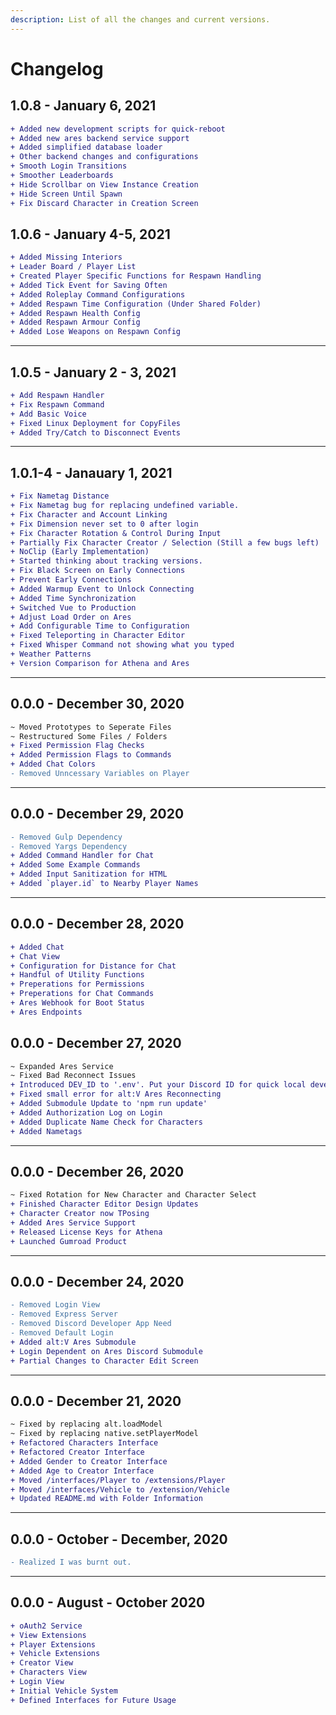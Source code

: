 ```yaml
---
description: List of all the changes and current versions.
---
```


# Changelog

## 1.0.8 - January 6, 2021

```diff
+ Added new development scripts for quick-reboot
+ Added new ares backend service support
+ Added simplified database loader
+ Other backend changes and configurations
+ Smooth Login Transitions
+ Smoother Leaderboards
+ Hide Scrollbar on View Instance Creation
+ Hide Screen Until Spawn
+ Fix Discard Character in Creation Screen
```

## 1.0.6 - January 4-5, 2021

```diff
+ Added Missing Interiors
+ Leader Board / Player List
+ Created Player Specific Functions for Respawn Handling
+ Added Tick Event for Saving Often
+ Added Roleplay Command Configurations
+ Added Respawn Time Configuration (Under Shared Folder)
+ Added Respawn Health Config
+ Added Respawn Armour Config
+ Added Lose Weapons on Respawn Config
```

---

## 1.0.5 - January 2 - 3, 2021

```diff
+ Add Respawn Handler
+ Fix Respawn Command
+ Add Basic Voice
+ Fixed Linux Deployment for CopyFiles
+ Added Try/Catch to Disconnect Events
```

---

## 1.0.1-4 - Janauary 1, 2021

```diff
+ Fix Nametag Distance
+ Fix Nametag bug for replacing undefined variable.
+ Fix Character and Account Linking
+ Fix Dimension never set to 0 after login
+ Fix Character Rotation & Control During Input
+ Partially Fix Character Creator / Selection (Still a few bugs left)
+ NoClip (Early Implementation)
+ Started thinking about tracking versions.
+ Fix Black Screen on Early Connections
+ Prevent Early Connections
+ Added Warmup Event to Unlock Connecting
+ Added Time Synchronization
+ Switched Vue to Production
+ Adjust Load Order on Ares
+ Add Configurable Time to Configuration
+ Fixed Teleporting in Character Editor
+ Fixed Whisper Command not showing what you typed
+ Weather Patterns
+ Version Comparison for Athena and Ares
```

---

## 0.0.0 - December 30, 2020

```diff
~ Moved Prototypes to Seperate Files
~ Restructured Some Files / Folders
+ Fixed Permission Flag Checks
+ Added Permission Flags to Commands
+ Added Chat Colors
- Removed Unncessary Variables on Player
```

---

## 0.0.0 - December 29, 2020

```diff
- Removed Gulp Dependency
- Removed Yargs Dependency
+ Added Command Handler for Chat
+ Added Some Example Commands
+ Added Input Sanitization for HTML
+ Added `player.id` to Nearby Player Names
```

---

## 0.0.0 - December 28, 2020

```diff
+ Added Chat
+ Chat View
+ Configuration for Distance for Chat
+ Handful of Utility Functions
+ Preperations for Permissions
+ Preperations for Chat Commands
+ Ares Webhook for Boot Status
+ Ares Endpoints
```

## 0.0.0 - December 27, 2020

```diff
~ Expanded Ares Service
~ Fixed Bad Reconnect Issues
+ Introduced DEV_ID to '.env'. Put your Discord ID for quick local development / logins.
+ Fixed small error for alt:V Ares Reconnecting
+ Added Submodule Update to 'npm run update'
+ Added Authorization Log on Login
+ Added Duplicate Name Check for Characters
+ Added Nametags
```

---

## 0.0.0 - December 26, 2020

```diff
~ Fixed Rotation for New Character and Character Select
+ Finished Character Editor Design Updates
+ Character Creator now TPosing
+ Added Ares Service Support
+ Released License Keys for Athena
+ Launched Gumroad Product
```

---

## 0.0.0 - December 24, 2020

```diff
- Removed Login View
- Removed Express Server
- Removed Discord Developer App Need
- Removed Default Login
+ Added alt:V Ares Submodule
+ Login Dependent on Ares Discord Submodule
+ Partial Changes to Character Edit Screen
```

---

## 0.0.0 - December 21, 2020

```diff
~ Fixed by replacing alt.loadModel
~ Fixed by replacing native.setPlayerModel
+ Refactored Characters Interface
+ Refactored Creator Interface
+ Added Gender to Creator Interface
+ Added Age to Creator Interface
+ Moved /interfaces/Player to /extensions/Player
+ Moved /interfaces/Vehicle to /extension/Vehicle
+ Updated README.md with Folder Information
```

---

## 0.0.0 - October - December, 2020

```diff
- Realized I was burnt out.
```

---

## 0.0.0 - August - October 2020

```diff
+ oAuth2 Service
+ View Extensions
+ Player Extensions
+ Vehicle Extensions
+ Creator View
+ Characters View
+ Login View
+ Initial Vehicle System
+ Defined Interfaces for Future Usage
```
